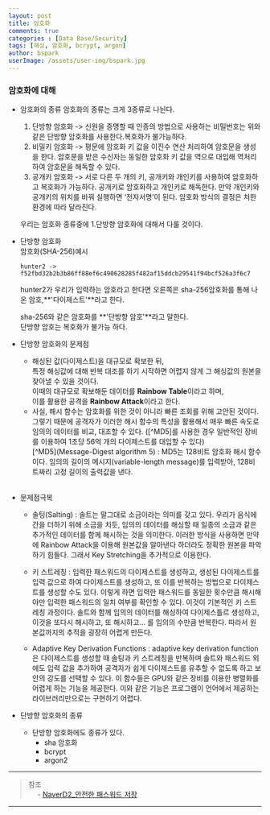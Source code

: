 ```yaml
---
layout: post
title: 암호화
comments: true
categories : [Data Base/Security]
tags: [해싱, 암호화, bcrypt, argon]
author: bspark
userImage: /assets/user-img/bspark.jpg
---
```



### 암호화에 대해
 - 암호화의 종류 
    암호화의 종류는 크게 3종류로 나뉜다.
    1. 단방향 암호화 -> 신원을 증명할 때 인증의 방법으로 사용하는 비밀번호는 위와 같은 단방향 암호화를 사용한다.복호화가 불가능하다. 
    2. 비밀키 암호화 -> 평문에 암호화 키 값을 이진수 연산 처리하여 암호문을 생성을 한다. 암호문을 받은 수신자는 동일한 암호화 키 값을 역으로 대입해 역처리하여 암호문을 해독할 수 있다.
    3. 공개키 암호화 -> 서로 다른 두 개의 키, 공개키와 개인키를 사용하여 암호화하고 복호화가 가능하다. 공개키로 암호화하고 개인키로 해독한다. 만약 개인키와 공개키의 위치를 바꿔 실행하면 ‘전자서명’이 된다. 암호화 방식의 결정은 처한 환경에 따라 달라진다.

    우리는 암호화 종류중에 1.단방향 암호화에 대해서 다룰 것이다. 

 - 단방향 암호화  
    암호화(SHA-256)예시
    ```
    hunter2 -> f52fbd32b2b3b86ff88ef6c490628285f482af15ddcb29541f94bcf526a3f6c7
    ```
    hunter2가 우리가 입력하는 암호라고 한다면 오른쪽은 sha-256암호화를 통해 나온 암호,**'다이제스트'**라고 한다. 

    sha-256와 같은 암호화를 **'단방향 암호'**라고 말한다.<br>
    단방향 암호는 복호화가 불가능 하다.  <br>  

 - 단방향 암호화의 문제점
    -	해싱된 값(다이제스트)을 대규모로 확보한 뒤, <br>
    특정 해싱값에 대해 반복 대조를 하기 시작하면 어렵지 않게 그 해싱값의 원본을 찾아낼 수 있을 것이다. <br>
    이때의 대규모로 확보해둔 데이터를 **Rainbow Table**이라고 하며, <br>
    이를 활용한 공격을 **Rainbow Attack**이라고 한다.
    - 사실, 해시 함수는 암호화를 위한 것이 아니라 빠른 조회를 위해 고안된 것이다. 그렇기 때문에 공격자가 이러한 해시 함수의 특성을 활용해서 매우 빠른 속도로 임의의 데이터를 비교, 대조할 수 있다. ([^MD5]를 사용한 경우 일반적인 장비를 이용하여 1초당 56억 개의 다이제스트를 대입할 수 있다) <br>
    [^MD5](Message-Digest algorithm 5) : MD5는 128비트 암호화 해시 함수이다. 임의의 길이의 메시지(variable-length message)를 입력받아, 128비트짜리 고정 길이의 출력값을 낸다. 

    <br>
- 문제점극복 
    - 솔팅(Salting) : 솔트는 말그대로 소금이라는 의미를 갖고 있다. 우리가 음식에 간을 더하기 위해 소금을 치듯, 임의의 데이터를 해싱할 때 일종의 소금과 같은 추가적인 데이터를 함께 해시하는 것을 의미한다. 이러한 방식을 사용하면 만약에 Rainbow Attack을 이용해 원본값을 알아낸다 하더라도 정확한 원본을 파악하기 힘들다. 그래서 Key Stretching을 추가적으로 이용한다.<br>

    - 키 스트레칭 : 입력한 패스워드의 다이제스트를 생성하고, 생성된 다이제스트를 입력 값으로 하여 다이제스트를 생성하고, 또 이를 반복하는 방법으로 다이제스트를 생성할 수도 있다. 이렇게 하면 입력한 패스워드를 동일한 횟수만큼 해시해야만 입력한 패스워드의 일치 여부를 확인할 수 있다. 이것이 기본적인 키 스트레칭 과정이다. 솔트와 함께 임의의 데이터를 해싱하여 다이제스틀르 생성하고, 이것을 또다시 해시하고, 또 해시하고... 를 임의의 수만큼 반복한다. 따라서 원본값까지의 추적을 굉장히 어렵게 만든다.<br>

    - Adaptive Key Derivation Functions : adaptive key derivation function은 다이제스트를 생성할 때 솔팅과 키 스트레칭을 반복하며 솔트와 패스워드 외에도 입력 값을 추가하여 공격자가 쉽게 다이제스트를 유추할 수 없도록 하고 보안의 강도를 선택할 수 있다. 이 함수들은 GPU와 같은 장비를 이용한 병렬화를 어렵게 하는 기능을 제공한다. 이와 같은 기능은 프로그램이 언어에서 제공하는 라이브러리만으로는 구현하기 어렵다.



- 단방향 암호화의 종류
    - 단방향 암호화에도 종류가 있다. 
        - sha 암호화
        - bcrypt
        - argon2

---
> 참조  
>  　 - [NaverD2_안전한 패스워드 저장](https://d2.naver.com/helloworld/318732)<br>
---